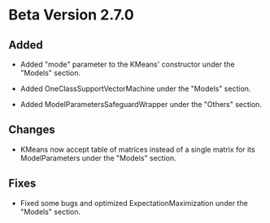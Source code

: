 # Beta Version 2.7.0

## Added

* Added "mode" parameter to the KMeans' constructor under the "Models" section.

* Added OneClassSupportVectorMachine under the "Models" section.

* Added ModelParametersSafeguardWrapper under the "Others" section.

## Changes

* KMeans now accept table of matrices instead of a single matrix for its ModelParameters under the "Models" section.

## Fixes

* Fixed some bugs and optimized ExpectationMaximization under the "Models" section.

